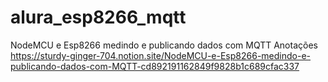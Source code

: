 # alura_esp8266_mqtt
NodeMCU e Esp8266 medindo e publicando dados com MQTT
Anotações https://sturdy-ginger-704.notion.site/NodeMCU-e-Esp8266-medindo-e-publicando-dados-com-MQTT-cd892191162849f9828b1c689cfac337
